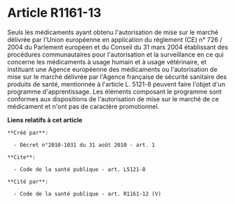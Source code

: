 # Article R1161-13

Seuls les médicaments ayant obtenu l'autorisation de mise sur le marché délivrée par l'Union européenne en application du
règlement (CE) n° 726 / 2004 du Parlement européen et du Conseil du 31 mars 2004 établissant des procédures communautaires
pour l'autorisation et la surveillance en ce qui concerne les médicaments à usage humain et à usage vétérinaire, et
instituant une Agence européenne des médicaments ou l'autorisation de mise sur le marché délivrée par l'Agence française de
sécurité sanitaire des produits de santé, mentionnée à l'article L. 5121-8 peuvent faire l'objet d'un programme
d'apprentissage. Les éléments composant le programme sont conformes aux dispositions de l'autorisation de mise sur le marché
de ce médicament et n'ont pas de caractère promotionnel.

**Liens relatifs à cet article**

	**Créé par**:

	  - Décret n°2010-1031 du 31 août 2010 - art. 1

	**Cite**:

	  - Code de la santé publique - art. L5121-8

	**Cité par**:

	  - Code de la santé publique - art. R1161-12 (V)
